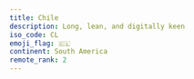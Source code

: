 ```yaml
---
title: Chile
description: Long, lean, and digitally keen
iso_code: CL
emoji_flag: 🇨🇱
continent: South America
remote_rank: 2
---
```

